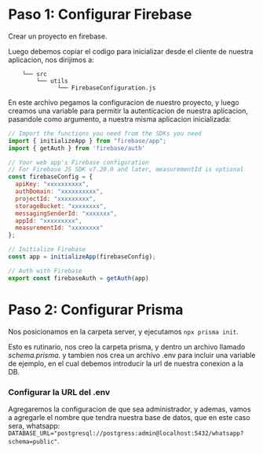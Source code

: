 # Paso 1: Configurar Firebase
Crear un proyecto en firebase.

Luego debemos copiar el codigo para inicializar desde el cliente de nuestra aplicacion, nos dirijimos a:

```
    └── src
        └── utils
              └── FirebaseConfiguration.js
```

En este archivo pegamos la configuracion de nuestro proyecto, y luego creamos una variable para permitir la autenticacion de nuestra aplicacion, pasandole como argumento, a nuestra misma aplicacion inicializada:

```javascript
// Import the functions you need from the SDKs you need
import { initializeApp } from "firebase/app";
import { getAuth } from 'firebase/auth'

// Your web app's Firebase configuration
// For Firebase JS SDK v7.20.0 and later, measurementId is optional
const firebaseConfig = {
  apiKey: "xxxxxxxxxx",
  authDomain: "xxxxxxxxxx",
  projectId: "xxxxxxxxx",
  storageBucket: "xxxxxxxx",
  messagingSenderId: "xxxxxxx",
  appId: "xxxxxxxxx",
  measurementId: "xxxxxxxx"
};

// Initialize Firebase
const app = initializeApp(firebaseConfig);

// Auth with Firebase
export const firebaseAuth = getAuth(app)
```

# Paso 2: Configurar Prisma
Nos posicionamos en la carpeta server, y ejecutamos `npx prisma init`.

Esto es rutinario, nos creo la carpeta prisma, y dentro un archivo llamado *schema.prisma*. y tambien nos crea un archivo .env para incluir una variable de ejemplo, en el cual debemos introducir la url de nuestra conexion a la DB.

### Configurar la URL del .env

Agregaremos la configuracion de que sea administrador, y ademas, vamos a agregarle el nombre que tendra nuestra base de datos, que en este caso sera, whatsapp:
`DATABASE_URL="postgresql://postgress:admin@localhost:5432/whatsapp?schema=public"`.
